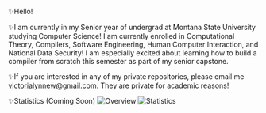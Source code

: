 ✨Hello!

✨I am currently in my Senior year of undergrad at Montana State University studying Computer Science! I am currently enrolled in Computational Theory, Compilers, Software Engineering, Human Computer Interaction, and National Data Security! I am especially excited about learning how to build a compiler from scratch this semester as part of my senior capstone. 

✨If you are interested in any of my private repositories, please email me victorialynnew@gmail.com. They are private for academic reasons!

✨Statistics (Coming Soon)
![Overview](file:///C:/Users/12vic/Downloads/overview.svg)
![Statistics](file:///C:/Users/12vic/Downloads/languages.svg)


<!--
**victoria406/victoria406** is a ✨ _special_ ✨ repository because its `README.md` (this file) appears on your GitHub profile.

Here are some ideas to get you started:

- 🔭 I’m currently working on ...
- 🌱 I’m currently learning ...
- 👯 I’m looking to collaborate on ...
- 🤔 I’m looking for help with ...
- 💬 Ask me about ...
- 📫 How to reach me: ...
- 😄 Pronouns: ...
- ⚡ Fun fact: ...
-->
